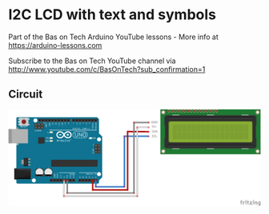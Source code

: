 # I2C LCD with text and symbols
Part of the Bas on Tech Arduino YouTube lessons - More info at https://arduino-lessons.com

Subscribe to the Bas on Tech YouTube channel via http://www.youtube.com/c/BasOnTech?sub_confirmation=1

## Circuit
![alt text](./i2c-lcd.png "circuit schema")